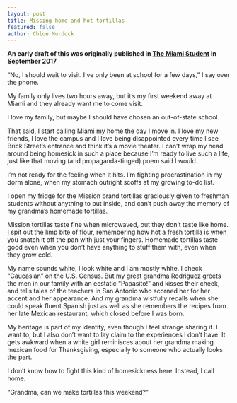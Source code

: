 ```yaml
---
layout: post
title: Missing home and hot tortillas
featured: false
author: Chloe Murdock
---
```


**An early draft of this was originally published in [The Miami Student](http://miamistudent.net/missing-home-and-hot-tortillas/) in September 2017**

“No, I should wait to visit. I’ve only been at school for a few days,” I say over the phone.

My family only lives two hours away, but it’s my first weekend away at Miami and they already want me to come visit.

I love my family, but maybe I should have chosen an out-of-state school.

That said, I start calling Miami my home the day I move in. I love my new friends, I love the campus and I love being disappointed every time I see Brick Street’s entrance and think it’s a movie theater. I can’t wrap my head around being homesick in such a place because I’m ready to live such a life, just like that moving (and propaganda-tinged) poem said I would.

I’m not ready for the feeling when it hits. I’m fighting procrastination in my dorm alone, when my stomach outright scoffs at my growing to-do list.

I open my fridge for the Mission brand tortillas graciously given to freshman students without anything to put inside, and can’t push away the memory of my grandma’s homemade tortillas.

Mission tortillas taste fine when microwaved, but they don’t taste like home. I spit out the limp bite of flour, remembering how hot a fresh tortilla is when you snatch it off the pan with just your fingers. Homemade tortillas taste good even when you don’t have anything to stuff them with, even when they grow cold.

My name sounds white, I look white and I am mostly white. I check “Caucasian” on the U.S. Census. But my great grandma Rodriguez greets the men in our family with an ecstatic “Papasito!” and kisses their cheek, and tells tales of the teachers in San Antonio who scorned her for her accent and her appearance. And my grandma wistfully recalls when she could speak fluent Spanish just as well as she remembers the recipes from her late Mexican restaurant, which closed before I was born.

My heritage is part of my identity, even though I feel strange sharing it. I want to, but I also don’t want to lay claim to the experiences I don’t have. It gets awkward when a white girl reminisces about her grandma making mexican food for Thanksgiving, especially to someone who actually looks the part.

I don’t know how to fight this kind of homesickness here. Instead, I call home.

“Grandma, can we make tortillas this weekend?”
